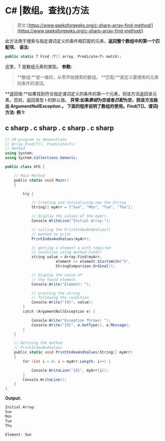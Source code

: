 # C# |数组。查找()方法

> 原文:[https://www.geeksforgeeks.org/c-sharp-array-find-method/](https://www.geeksforgeeks.org/c-sharp-array-find-method/)

此方法用于搜索与指定谓词定义的条件相匹配的元素，**返回整个数组中的第一个匹配项**。
**语法:**

```cs
public static T Find (T[] array, Predicate<T> match);
```

这里，T 是数组元素的类型。
**参数:**

> **数组:**是一维的，从零开始搜索的数组。
> **匹配:**是定义要搜索的元素的条件的谓词。

**返回值:**如果找到符合指定谓词定义的条件的第一个元素，则该方法返回该元素。否则，返回类型 t 的默认值。
**异常:**如果*数组*为空或者*匹配*为空，则该方法抛出 **ArgumentNullException** 。
下面的程序说明了**数组的使用。Find(T[]，谓词)方法:**
**例 1:**

## c sharp . c sharp . c sharp . c sharp

```cs
// C# program to demonstrate
// Array.Find(T[], Predicate<T>)
// Method
using System;
using System.Collections.Generic;

public class GFG {

    // Main Method
    public static void Main()
    {

        try {

            // Creating and initializing new the String
            String[] myArr = {"Sun", "Mon", "Tue", "Thu"};

            // Display the values of the myArr.
            Console.WriteLine("Initial Array:");

            // calling the PrintIndexAndValues()
            // method to print
            PrintIndexAndValues(myArr);

            // getting a element a with required
            // condition using method Find()
            string value = Array.Find(myArr,
                       element => element.StartsWith("S",
                       StringComparison.Ordinal));

            // Display the value of
            // the found element.
            Console.Write("Element: ");

            // printing the string
            // following the condition
            Console.Write("{0}", value);
        }
        catch (ArgumentNullException e) {

            Console.Write("Exception Thrown: ");
            Console.Write("{0}", e.GetType(), e.Message);
        }
    }

    // Defining the method
    // PrintIndexAndValues
    public static void PrintIndexAndValues(String[] myArr)
    {
        for (int i = 0; i < myArr.Length; i++) {

            Console.WriteLine("{0}", myArr[i]);
        }
        Console.WriteLine();
    }
}
```

**Output:** 

```cs
Initial Array:
Sun
Mon
Tue
Thu

Element: Sun
```